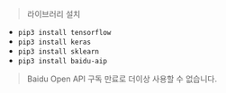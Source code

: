 > 라이브러리 설치
- `pip3 install tensorflow`
- `pip3 install keras`
- `pip3 install sklearn`
- `pip3 install baidu-aip`

> Baidu Open API 구독 만료로 더이상 사용할 수 없습니다.
